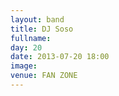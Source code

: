 ```yaml
---
layout: band
title: DJ Soso
fullname: 
day: 20
date: 2013-07-20 18:00
image: 
venue: FAN ZONE
---
```



